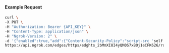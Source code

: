 <!-- Code generated for API Clients. DO NOT EDIT. -->

#### Example Request

```bash
curl \
-X PUT \
-H "Authorization: Bearer {API_KEY}" \
-H "Content-Type: application/json" \
-H "Ngrok-Version: 2" \
-d '{"enabled":true,"add":{"Content-Security-Policy":"script-src 'self'","X-Frame-Options":"DENY"}}' \
https://api.ngrok.com/edges/https/edghts_2bMmXI8I4yQM0S7xBOj1eCFK626/routes/edghtsrt_2bMmXHBHzfPxON2Uwt9rpKB3lKW/response_headers
```
